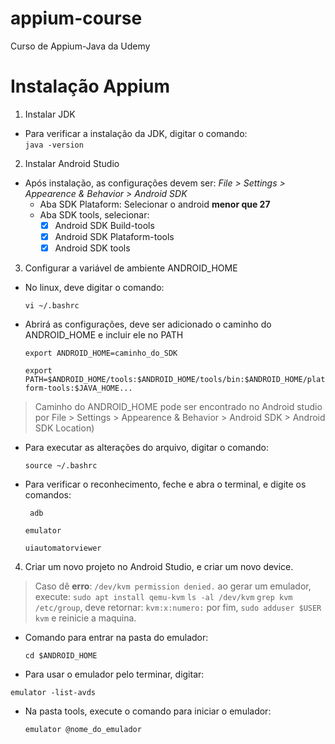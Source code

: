 # appium-course
Curso de Appium-Java da Udemy

# Instalação Appium

1. Instalar JDK
  * Para verificar a instalação da JDK, digitar o comando:  
     ``` java -version ```
   
 2. Instalar Android Studio
 * Após instalação, as configurações devem ser:
       *File > Settings > Appearence & Behavior > Android SDK*
    * Aba SDK Plataform: Selecionar o android **menor que 27**
    * Aba SDK tools, selecionar:
       - [x] Android SDK Build-tools 
       - [x] Android SDK Plataform-tools 
       - [x] Android SDK tools 

3.  Configurar a variável de ambiente ANDROID_HOME
  * No linux, deve digitar o comando:
  
      ``` vi ~/.bashrc ```
  
  * Abrirá as configurações, deve ser adicionado o caminho do ANDROID_HOME e incluir ele no PATH

    ``` export ANDROID_HOME=caminho_do_SDK ```
    
    ``` export PATH=$ANDROID_HOME/tools:$ANDROID_HOME/tools/bin:$ANDROID_HOME/platform-tools:$JAVA_HOME... ``` 
  
  > Caminho do ANDROID_HOME pode ser encontrado no Android studio por File > Settings > Appearence & Behavior > Android SDK > Android SDK Location)  

  * Para executar as alterações do arquivo, digitar o comando:
      
      ``` source ~/.bashrc ```

  * Para verificar o reconhecimento, feche e abra o terminal, e digite os comandos:
  
    ``` adb```
    
    ``` emulator ```
    
    ``` uiautomatorviewer ```
  
4. Criar um novo projeto no Android Studio, e criar um novo device.
 
 > Caso dê **erro**: ```/dev/kvm permission denied.``` ao gerar um emulador, execute:
 > ```sudo apt install qemu-kvm```
 > ```ls -al /dev/kvm``` 
 > ```grep kvm /etc/group```, deve retornar: ```kvm:x:numero:```
 > por fim, ```sudo adduser $USER kvm``` e reinicie a maquina.

  * Comando para entrar na pasta do emulador:
    
    ``` cd $ANDROID_HOME ```
    
  * Para usar o emulador pelo terminar, digitar:
   
   ``` emulator -list-avds ``` 

  * Na pasta tools, execute o comando para iniciar o emulador:
    
    ``` emulator @nome_do_emulador ```


